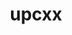 ---
title: "upcxx"
layout: cache
categories: [package, develop-2023-12-17]
meta: {"versions": ["2023.3.0"], "compilers": ["gcc@=11.4.0", "gcc@=9.4.0", "oneapi@=2023.2.0"], "oss": ["ubuntu20.04"], "platforms": ["linux"], "targets": ["neoverse_v1", "ppc64le", "x86_64_v3"], "stacks": ["e4s", "e4s-neoverse_v1", "e4s-oneapi", "e4s-power", "e4s-rocm-external", "root"], "num_specs": 8, "num_specs_by_stack": {"e4s-neoverse_v1": 1, "root": 8, "e4s-power": 1, "e4s-rocm-external": 2, "e4s": 3, "e4s-oneapi": 1}}
spec_details: [{"hash": "n5pwpbougoylpuy7f4cdwnamtael5q35", "compiler": "gcc@=11.4.0", "versions": ["2023.3.0"], "os": "ubuntu20.04", "platform": "linux", "target": "neoverse_v1", "variants": ["build_system=generic", "cross=none", "~cuda", "~gasnet", "~level_zero", "+mpi", "~rocm"], "stacks": ["e4s-neoverse_v1", "root"], "size": "-", "tarball": "https://binaries.spack.io/releases/develop-2023-12-17/build_cache/linux-ubuntu20.04-neoverse_v1/gcc-11.4.0/upcxx-2023.3.0/linux-ubuntu20.04-neoverse_v1-gcc-11.4.0-upcxx-2023.3.0-n5pwpbougoylpuy7f4cdwnamtael5q35.spack"}, {"hash": "nzxv4zrp2wxzhbsimu5tfksymqlkivqa", "compiler": "gcc@=9.4.0", "versions": ["2023.3.0"], "os": "ubuntu20.04", "platform": "linux", "target": "ppc64le", "variants": ["build_system=generic", "cross=none", "~cuda", "~gasnet", "~level_zero", "+mpi", "~rocm"], "stacks": ["e4s-power", "root"], "size": "-", "tarball": "https://binaries.spack.io/releases/develop-2023-12-17/build_cache/linux-ubuntu20.04-ppc64le/gcc-9.4.0/upcxx-2023.3.0/linux-ubuntu20.04-ppc64le-gcc-9.4.0-upcxx-2023.3.0-nzxv4zrp2wxzhbsimu5tfksymqlkivqa.spack"}, {"hash": "apxyzrm4b3nxrrmueoty4b7m2kr7v56i", "compiler": "gcc@=11.4.0", "versions": ["2023.3.0"], "os": "ubuntu20.04", "platform": "linux", "target": "x86_64_v3", "variants": ["amdgpu_target=gfx908", "build_system=generic", "cross=none", "~cuda", "~gasnet", "~level_zero", "+mpi", "+rocm"], "stacks": ["e4s-rocm-external", "root"], "size": "-", "tarball": "https://binaries.spack.io/releases/develop-2023-12-17/build_cache/linux-ubuntu20.04-x86_64_v3/gcc-11.4.0/upcxx-2023.3.0/linux-ubuntu20.04-x86_64_v3-gcc-11.4.0-upcxx-2023.3.0-apxyzrm4b3nxrrmueoty4b7m2kr7v56i.spack"}, {"hash": "7ddw7u6ffxtzr2pmd2v4wmfgibvgtzet", "compiler": "gcc@=11.4.0", "versions": ["2023.3.0"], "os": "ubuntu20.04", "platform": "linux", "target": "x86_64_v3", "variants": ["amdgpu_target=gfx90a", "build_system=generic", "cross=none", "~cuda", "~gasnet", "~level_zero", "+mpi", "+rocm"], "stacks": ["e4s-rocm-external", "root"], "size": "-", "tarball": "https://binaries.spack.io/releases/develop-2023-12-17/build_cache/linux-ubuntu20.04-x86_64_v3/gcc-11.4.0/upcxx-2023.3.0/linux-ubuntu20.04-x86_64_v3-gcc-11.4.0-upcxx-2023.3.0-7ddw7u6ffxtzr2pmd2v4wmfgibvgtzet.spack"}, {"hash": "qk3ppz4uym7ppzwzsyjafp45szzttyv4", "compiler": "gcc@=11.4.0", "versions": ["2023.3.0"], "os": "ubuntu20.04", "platform": "linux", "target": "x86_64_v3", "variants": ["build_system=generic", "cross=none", "~cuda", "~gasnet", "~level_zero", "+mpi", "~rocm"], "stacks": ["e4s", "root"], "size": "-", "tarball": "https://binaries.spack.io/releases/develop-2023-12-17/build_cache/linux-ubuntu20.04-x86_64_v3/gcc-11.4.0/upcxx-2023.3.0/linux-ubuntu20.04-x86_64_v3-gcc-11.4.0-upcxx-2023.3.0-qk3ppz4uym7ppzwzsyjafp45szzttyv4.spack"}, {"hash": "somdk5x7bc3emvgyzievqjdt3bwgyzw3", "compiler": "gcc@=11.4.0", "versions": ["2023.3.0"], "os": "ubuntu20.04", "platform": "linux", "target": "x86_64_v3", "variants": ["amdgpu_target=gfx908", "build_system=generic", "cross=none", "~cuda", "~gasnet", "~level_zero", "+mpi", "+rocm"], "stacks": ["e4s", "root"], "size": "-", "tarball": "https://binaries.spack.io/releases/develop-2023-12-17/build_cache/linux-ubuntu20.04-x86_64_v3/gcc-11.4.0/upcxx-2023.3.0/linux-ubuntu20.04-x86_64_v3-gcc-11.4.0-upcxx-2023.3.0-somdk5x7bc3emvgyzievqjdt3bwgyzw3.spack"}, {"hash": "le4v7s2vsv4g5mt6cqh5jb32kg5j4222", "compiler": "gcc@=11.4.0", "versions": ["2023.3.0"], "os": "ubuntu20.04", "platform": "linux", "target": "x86_64_v3", "variants": ["amdgpu_target=gfx90a", "build_system=generic", "cross=none", "~cuda", "~gasnet", "~level_zero", "+mpi", "+rocm"], "stacks": ["e4s", "root"], "size": "-", "tarball": "https://binaries.spack.io/releases/develop-2023-12-17/build_cache/linux-ubuntu20.04-x86_64_v3/gcc-11.4.0/upcxx-2023.3.0/linux-ubuntu20.04-x86_64_v3-gcc-11.4.0-upcxx-2023.3.0-le4v7s2vsv4g5mt6cqh5jb32kg5j4222.spack"}, {"hash": "pyqsc3dfcgsmhlep7wyypucooqxego4q", "compiler": "oneapi@=2023.2.0", "versions": ["2023.3.0"], "os": "ubuntu20.04", "platform": "linux", "target": "x86_64_v3", "variants": ["build_system=generic", "cross=none", "~cuda", "~gasnet", "+level_zero", "+mpi", "~rocm"], "stacks": ["root", "e4s-oneapi"], "size": "-", "tarball": "https://binaries.spack.io/releases/develop-2023-12-17/build_cache/linux-ubuntu20.04-x86_64_v3/oneapi-2023.2.0/upcxx-2023.3.0/linux-ubuntu20.04-x86_64_v3-oneapi-2023.2.0-upcxx-2023.3.0-pyqsc3dfcgsmhlep7wyypucooqxego4q.spack"}]
---